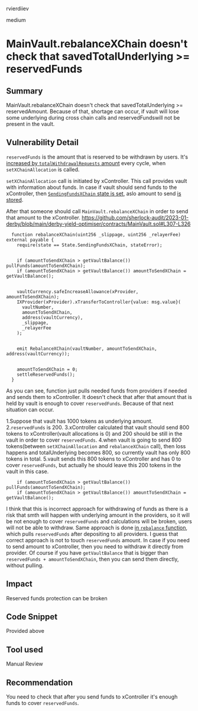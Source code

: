 rvierdiiev

medium

# MainVault.rebalanceXChain doesn't check that savedTotalUnderlying >= reservedFunds

## Summary
MainVault.rebalanceXChain doesn't check that savedTotalUnderlying >= reservedAmount. Because of that, shortage can occur, if vault will lose some underlying during cross chain calls and reservedFundswill not be present in the vault.
## Vulnerability Detail
`reservedFunds` is the amount that is reserved to be withdrawn by users. It's [increased by `totalWithdrawalRequests` amount](https://github.com/sherlock-audit/2023-01-derby/blob/main/derby-yield-optimiser/contracts/MainVault.sol#L337) every cycle, when `setXChainAllocation` is called.

`setXChainAllocation` call is initiated by xController. This call provides vault with information about funds. In case if vault should send funds to the xController, then [`SendingFundsXChain` state is set](https://github.com/sherlock-audit/2023-01-derby/blob/main/derby-yield-optimiser/contracts/MainVault.sol#L300), aslo amount to send [is stored](https://github.com/sherlock-audit/2023-01-derby/blob/main/derby-yield-optimiser/contracts/MainVault.sol#L295).

After that someone should call `MainVault.rebalanceXChain` in order to send that amount to the xController.
https://github.com/sherlock-audit/2023-01-derby/blob/main/derby-yield-optimiser/contracts/MainVault.sol#L307-L326
```solidity
  function rebalanceXChain(uint256 _slippage, uint256 _relayerFee) external payable {
    require(state == State.SendingFundsXChain, stateError);


    if (amountToSendXChain > getVaultBalance()) pullFunds(amountToSendXChain);
    if (amountToSendXChain > getVaultBalance()) amountToSendXChain = getVaultBalance();


    vaultCurrency.safeIncreaseAllowance(xProvider, amountToSendXChain);
    IXProvider(xProvider).xTransferToController{value: msg.value}(
      vaultNumber,
      amountToSendXChain,
      address(vaultCurrency),
      _slippage,
      _relayerFee
    );


    emit RebalanceXChain(vaultNumber, amountToSendXChain, address(vaultCurrency));


    amountToSendXChain = 0;
    settleReservedFunds();
  }
```
As you can see, function just pulls needed funds from providers if needed and sends them to xController. It doesn't check that after that amount that is held by vault is enough to cover `reservedFunds`. Because of that next situation can occur.

1.Suppose that vault has 1000 tokens as underlying amount.
2.`reservedFunds` is 200.
3.xController calculated that vault should send 800 tokens to xController(vault allocations is 0) and 200 should be still in the vault in order to cover `reservedFunds`. 
4.when vault is going to send 800 tokens(between `setXChainAllocation` and `rebalanceXChain` call), then loss happens and totalUnderlying becomes 800, so currently vault has only 800 tokens in total.
5.vault sends this 800 tokens to xController and has 0 to cover `reservedFunds`, but actually he should leave this 200 tokens in the vault in this case.

```solidity
    if (amountToSendXChain > getVaultBalance()) pullFunds(amountToSendXChain);
    if (amountToSendXChain > getVaultBalance()) amountToSendXChain = getVaultBalance();
```
I think that this is incorrect approach for withdrawing of funds as there is a risk that smth will happen with underlying amount in the providers, so it will be not enough to cover `reservedFunds` and calculations will be broken, users will not be able to withdraw. 
Same approach is done [in `rebalance` function](https://github.com/sherlock-audit/2023-01-derby/blob/main/derby-yield-optimiser/contracts/Vault.sol#L150), which pulls `reservedFunds` after depositing to all providers.
I guess that correct approach is not to touch `reservedFunds` amount. In case if you need to send amount to xController, then you need to withdraw it directly from provider. Of course if you have `getVaultBalance` that is bigger than `reservedFunds + amountToSendXChain`, then you can send them directly, without pulling.
## Impact
Reserved funds protection can be broken
## Code Snippet
Provided above
## Tool used

Manual Review

## Recommendation
You need to check that after you send funds to xController it's enough funds to cover `reservedFunds`.